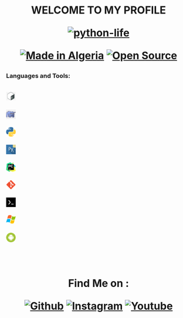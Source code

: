   
<h1 align="center">WELCOME TO MY PROFILE
<p align="center">
<a href="https://github.com/python-life"><img title="python-life" src="https://github-readme-stats.vercel.app/api?username=python-life&show_icons=true&include_all_commits=true&theme=radical&cache_seconds=3200"></a>
</p>
<p align="center">
<a href="#"><img title="Made in Algeria" src="https://img.shields.io/badge/MADE%20IN-Algérie-green?colorA=%23ff0000&colorB=%23017e40&style=for-the-badge"></a>
<a href ="#"><src="https://img.shields.io/amo/stars/:addonId"></a>
  <a href="#"><img title="Open Source" src="https://img.shields.io/badge/Open%20Source-%E2%9D%A4-green?style=for-the-badge"></a>
 
 

### Languages and Tools:
[<code>
<img align="left" alt="Terminal" width="26px" src="icon/bash.jpg" />
</code>](https://github.com/python-life)

[<code>
<img align="left" alt="Terminal" width="26px" src="icon/php.png" />
</code>](https://github.com/python-life)

[<code>
<img align="left" alt="Terminal" width="26px" src="icon/python.png" />
</code>](https://github.com/python-life)

[<code>
<img align="left" alt="Terminal" width="26px" src="icon/pydroid.png" />
</code>](https://github.com/python-life)

[<code>
<img align="left" alt="Terminal" width="26px" src="icon/pycharm.png" />
</code>](https://github.com/python-life)

[<code>
<img align="left" alt="Terminal" width="26px" src="icon/git.png" />
</code>](https://github.com/python-life)

[<code>
<img align="left" alt="Terminal" width="26px" src="icon/termux.jpg" />
</code>](https://github.com/python-life)

[<code>
<img align="left" alt="Terminal" width="26px" src="icon/windows.png" />
</code>](https://github.com/python-life)

[<code>
<img align="left" alt="Terminal" width="26px" src="icon/android.png" />
</code>](https://github.com/python-life)


<br />
<br />
<br />
<h1 align="center">Find Me on :


[![Github](https://img.shields.io/badge/github-python--life-green?style=for-the-badge&logo=github)](https://github.com/python-life)
[![Instagram](https://img.shields.io/badge/instagram-python.life-orange?style=for-the-badge&logo=instagram)](https://www.instagram.com/python.life)
[![Youtube](https://img.shields.io/badge/YouTube-python%20life-red?style=for-the-badge&logo=youtube)](https://www.youtube.com/c/pythonlife)
